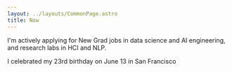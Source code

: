 ```yaml
---
layout: ../layouts/CommonPage.astro
title: Now
---
```


I'm actively applying for New Grad jobs in data science and AI engineering, and
research labs in HCI and NLP.

I celebrated my 23rd birthday on June 13 in San Francisco
